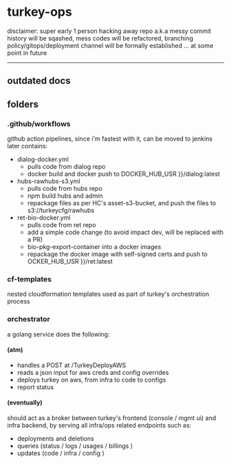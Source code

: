 # turkey-ops
disclaimer:
super early 1 person hacking away repo a.k.a messy commit history will be sqashed, mess codes will be refactored, branching policy/gitops/deployment channel will be formally established ... at some point in future

---
outdated docs
---

## folders
### .github/workflows
github action pipelines, since i'm fastest with it, can be moved to jenkins later
contains:
- dialog-docker.yml
  - pulls code from dialog repo
  - docker build and docker push to DOCKER_HUB_USR }}/dialog:latest
- hubs-rawhubs-s3.yml
  - pulls code from hubs repo
  - npm build hubs and admin
  - repackage files as per HC's asset-s3-bucket, and push the files to s3://turkeycfg/rawhubs
- ret-bio-docker.yml
  - pulls code from ret repo
  - add a simple code change (to avoid impact dev, will be replaced with a PR)
  - bio-pkg-export-container into a docker images
  - repackage the docker image with self-signed certs and push to OCKER_HUB_USR }}/ret:latest
### cf-templates
nested cloudformation templates used as part of turkey's orchestration process
### orchestrator
a golang service does the following:
#### (atm)
- handles a POST at /TurkeyDeployAWS
- reads a json input for aws creds and config overrides
- deploys turkey on aws, from infra to code to configs
- report status
#### (eventually)
should act as a broker between turkey's frontend (console / mgmt ui) and infra backend, by serving all infra/ops related endpoints such as:
- deployments and deletions
- queries (status / logs / usages / billings )
- updates (code / infra / config )


